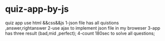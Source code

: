 # quiz-app-by-js
quiz app use html &&css&&js
1-json file has all quistions ,answer,rightanswer
2-use ajax to implement json file in my broweser
3-app has three result (bad,mid ,perfect);
4-count 180sec to solve all questions;
